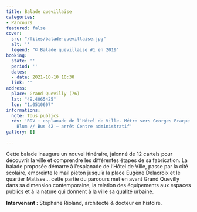 ```yaml
---
title: Balade quevillaise
categories:
- Parcours
featured: false
cover:
  src: "/files/balade-quevillaise.jpg"
  alt: ''
  legend: "© Balade quevillaise #1 en 2019"
booking:
  state: ''
  period: ''
  dates:
  - date: 2021-10-10 10:30
  link: ''
address:
  place: Grand Quevilly (76)
  lat: "49.4065425"
  lon: "1.0510607"
informations:
  note: Tous publics
  rdv: 'RDV : esplanade de l’Hôtel de Ville. Métro vers Georges Braque – arrêt Léon
    Blum // Bus 42 – arrêt Centre administratif'
gallery: []

---
```

Cette balade inaugure un nouvel itinéraire, jalonné de 12 cartels pour découvrir la ville et comprendre les différentes étapes de sa fabrication. La balade proposée démarre à l’esplanade de l’Hôtel de Ville, passe par la cité scolaire, empreinte le mail piéton jusqu’à la place Eugène Delacroix et le quartier Matisse… cette partie du parcours met en avant Grand Quevilly dans sa dimension contemporaine, la relation des équipements aux espaces publics et à la nature qui donnent à la ville sa qualité urbaine.

**Intervenant :** Stéphane Rioland, architecte & docteur en histoire.